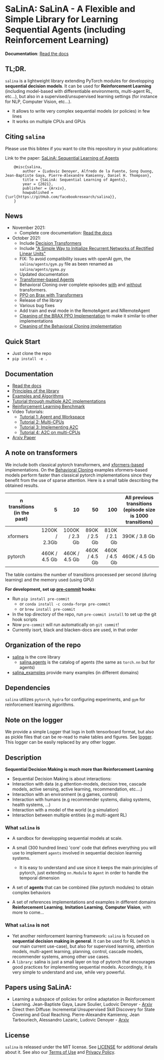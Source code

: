# SaLinA: SaLinA - A Flexible and Simple Library for Learning Sequential Agents (including Reinforcement Learning)

**Documentation**: [Read the docs](https://salina.readthedocs.io/en/latest/)

## TL;DR.

`salina` is a lightweight library extending PyTorch modules for developping **sequential decision models**.  It can be used for **Reinforcement Learning** (including model-based with differentiable environments, multi-agent RL, etc...), but also in a supervised/unsupervised learning settings (for instance for NLP, Computer Vision, etc...).
* It allows to write very complex sequential models (or policies) in few lines
* It works on multiple CPUs and GPUs

## Citing `salina`

Please use this bibtex if you want to cite this repository in your publications:

Link to the paper: [SaLinA: Sequential Learning of Agents](https://arxiv.org/abs/2110.07910)

```
    @misc{salina,
        author = {Ludovic Denoyer, Alfredo de la Fuente, Song Duong, Jean-Baptiste Gaya, Pierre-Alexandre Kamienny, Daniel H. Thompson},
        title = {SaLinA: Sequential Learning of Agents},
        year = {2021},
        publisher = {Arxiv},
        howpublished = {\url{https://gitHub.com/facebookresearch/salina}},
    }

```

## News
* November 2021:
  * Complete core documentation: [Read the docs](https://salina.readthedocs.io/en/latest/)
* October 2021:
  * Include [Decision Transformers](https://arxiv.org/abs/2106.01345)
  * Include ["A Simple Way to Initialize Recurrent Networks of Rectified Linear Units"](https://arxiv.org/abs/1504.00941)
  * FIX: To avoid compatibility issues with openAI gym, the `salina/agents/gym.py` file as been renamed as `salina/agents/gyma.py`
  * Updated documentation
  * [Transformer-based Agents](salina/agents/transformers.py)
  * Behavioral Cloning over complete episodes [with](salina_examples/offline_rl/bc_on_full_episodes/gym_transformer.yaml) and [without](salina_examples/offline_rl/bc_on_full_episodes/gym.yaml) transformers.
  * [PPO on Brax with Transformers](salina_examples/rl/ppo_brax_transformer)
  * Release of the library
  * Various bug fixes
  * Add train and eval mode in the RemoteAgent and NRemoteAgent
  * [Cleaning of the BRAX PPO Implementation](salina_examples/rl/ppo_brax) to make it similar to other implementations
  * [Cleaning of the Behavioral Cloning implementation](salina_examples/offline_rl/bc)

## Quick Start

* Just clone the repo
* `pip install -e .`

## Documentation

* [Read the docs](https://salina.readthedocs.io/en/latest/)
* [Principles of the library](md_docs/)
* [Examples and Algorithms](salina_examples/)
* [Tutorial through multiple A2C implementations](salina_examples/rl/a2c)
* [Reinforcement Learning Benchmark](salina_examples/rl/BENCHMARK.md)
* Video Tutorials:
  * [Tutorial 1: Agent and Workspace](https://youtu.be/CSkkoq_k5zU)
  * [Tutorial 2: Multi-CPUs](https://youtu.be/I-trJWUJDMo)
  * [Tutorial 3: Implementing A2C](https://youtu.be/Mec8GEEQYhU)
  * [Tutorial 4: A2C on multi-CPUs](https://youtu.be/euDqlmcC_1Q)
* [Arxiv Paper](https://arxiv.org/abs/2110.07910)

## A note on transformers

We include both classical pytorch transformers, and [xformers-based](https://github.com/facebookresearch/xformers) implementations. On the [Behavioral Cloning](https://github.com/facebookresearch/salina/tree/main/salina_examples/offline_rl/bc_on_full_episodes) examples xformers-based models perform faster than classical pytorch implementations since they benefit from the use of sparse attention. Here is a small table describing the obtained results.

| n transitions (in the past) |             5 |             10 |            50 |           100 | All previous transitions (episode size is 1000 transitions) |
|-----------------------------|--------------:|---------------:|--------------:|--------------:|-------------------------------------------------------------|
| xformers                    | 1200K / 2.3Gb | 1000K / 2.3 Gb | 890K / 2.5 Gb | 810K / 2.1 Gb | 390K / 3.8 Gb                                               |
| pytorch                     | 460K / 4.5 Gb | 460K / 4.5 Gb  | 460K / 4.5 Gb | 460K / 4.5 Gb | 460K / 4.5 Gb                                               |

The table contains the number of transitions processed per second (during learning) and the memory used (using GPU)

**For development, set up [pre-commit](https://pre-commit.com) hooks:**

* Run `pip install pre-commit`
    * or `conda install -c conda-forge pre-commit`
    * or `brew install pre-commit`
* In the top directory of the repo, run `pre-commit install` to set up the git hook scripts
* Now `pre-commit` will run automatically on `git commit`!
* Currently isort, black and blacken-docs are used, in that order

## Organization of the repo

* [salina](salina/) is the core library
  * [salina.agents](salina/agents/) is the catalog of agents (the same as `torch.nn` but for agents)
* [salina_examples](salina_examples/) provide many examples (in different domains)

## Dependencies

`salina` utilizes `pytorch`, `hydra` for configuring experiments, and `gym` for reinforcement learning algorithms.

## Note on the logger

We provide a simple Logger that logs in both tensorboard format, but also as pickle files that can be re-read to make tables and figures. See [logger](salina/logger.py). This logger can be easily replaced by any other logger.

## Description

**Sequential Decision Making is much more than Reinforcement Learning**

* Sequential Decision Making is about interactions:
 * Interaction with data (e.g attention-models, decision tree, cascade models, active sensing, active learning, recommendation, etc….)
 * Interaction with an environment (e.g games, control)
 * Interaction with humans (e.g recommender systems, dialog systems, health systems, …)
 * Interaction with a model of the world (e.g simulation)
 * Interaction between multiple entities (e.g multi-agent RL)


### What `salina` is

* A sandbox for developping sequential models at scale.

* A small (300 hundred lines) 'core' code that defines everything you will use to implement `agents` involved in sequential decision learning systems.
  * It is easy to understand and use since it keeps the main principles of pytorch, just extending `nn.Module` to `Agent` in order to handle the temporal dimension
* A set of **agents** that can be combined (like pytorch modules) to obtain complex behaviors
* A set of references implementations and examples in different domains **Reinforcement Learning**, **Imitation Learning**, **Computer Vision**, with more to come...

### What `salina` is not

* Yet another reinforcement learning framework: `salina` is focused on **sequential decision making in general**. It can be used for RL (which is our main current use-case), but also for supervised learning, attention models, multi-agent learning, planning, control, cascade models, recommender systems, among other use cases.
* A `library`: salina is just a small layer on top of pytorch that encourages good practices for implementing sequential models. Accordingly, it is very simple to understand and use, while very powerful.



## Papers using SaLinA:
* Learning a subspace of policies for online adaptation in Reinforcement Learning. Jean-Baptiste Gaya, Laure Soulier, Ludovic Denoyer - [Arxiv](https://arxiv.org/abs/2110.05169)
* Direct then Diffuse: Incremental Unsupervised Skill Discovery for State Covering and Goal Reaching. Pierre-Alexandre Kamienny, Jean Tarbouriech, Alessandro Lazaric, Ludovic Denoyer - [Arxiv](https://arxiv.org/abs/2110.14457)

## License

`salina` is released under the MIT license. See [LICENSE](LICENSE) for additional details about it.
See also our [Terms of Use](https://opensource.facebook.com/legal/terms) and [Privacy Policy](https://opensource.facebook.com/legal/privacy).
